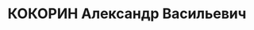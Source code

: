 ---
title: КОКОРИН Александр Васильевич
description: Род. в 1900, Ивановская обл., д. Пахомцево.
---
